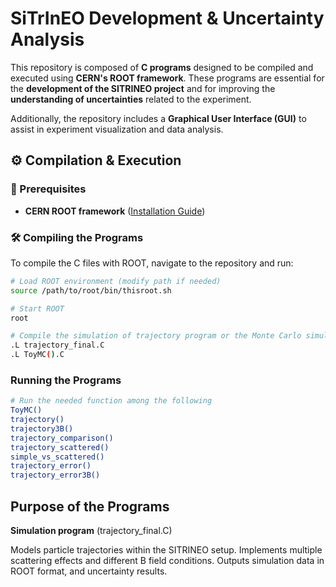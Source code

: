 # SiTrInEO Development & Uncertainty Analysis

This repository is composed of **C programs** designed to be compiled and executed using **CERN's ROOT framework**. These programs are essential for the **development of the SITRINEO project** and for improving the **understanding of uncertainties** related to the experiment.

Additionally, the repository includes a **Graphical User Interface (GUI)** to assist in experiment visualization and data analysis.

## ⚙️ Compilation & Execution

### **🔧 Prerequisites**
- **CERN ROOT framework** ([Installation Guide](https://root.cern/install/))

### **🛠 Compiling the Programs**
To compile the C files with ROOT, navigate to the repository and run:

```bash
# Load ROOT environment (modify path if needed)
source /path/to/root/bin/thisroot.sh

# Start ROOT
root

# Compile the simulation of trajectory program or the Monte Carlo simulation
.L trajectory_final.C
.L ToyMC().C
````

### **Running the Programs**
```bash
# Run the needed function among the following
ToyMC()
trajectory()
trajectory3B()
trajectory_comparison()
trajectory_scattered()
simple_vs_scattered()
trajectory_error()
trajectory_error3B()


````
## Purpose of the Programs

**Simulation program** (trajectory_final.C)

Models particle trajectories within the SITRINEO setup.
Implements multiple scattering effects and different B field conditions.
Outputs simulation data in ROOT format, and uncertainty results. 

